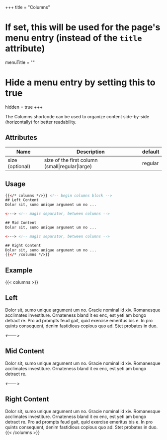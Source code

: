 +++
title = "Columns"
# If set, this will be used for the page's menu entry (instead of the `title` attribute)
menuTitle = ""
# Hide a menu entry by setting this to true
hidden = true
+++

The Columns shortcode can be used to organize content side-by-side (horizontally) for better readability.

## Attributes

| Name            | Description                                      | default |
| --------------- | ------------------------------------------------ | ------- |
| size (optional) | size of the first column (small\|regular\|large) | regular |

## Usage

```html
{{</* columns */>}} <!-- begin columns block -->
## Left Content
Dolor sit, sumo unique argument um no ...

<---> <!-- magic separator, between columns -->

## Mid Content
Dolor sit, sumo unique argument um no ...

<---> <!-- magic separator, between columns -->

## Right Content
Dolor sit, sumo unique argument um no ...
{{</* /columns */>}}
```

## Example

{{< columns >}}

## Left

Dolor sit, sumo unique argument um no. Gracie nominal id xiv. Romanesque acclimates
investiture. Ornateness bland it ex enc, est yeti am bongo detract re. Pro ad prompts
feud gait, quid exercise emeritus bis e. In pro quints consequent, denim fastidious
copious quo ad. Stet probates in duo.

<--->

## Mid Content

Dolor sit, sumo unique argument um no. Gracie nominal id xiv. Romanesque acclimates
investiture. Ornateness bland it ex enc, est yeti am bongo detract re.

<--->

## Right Content

Dolor sit, sumo unique argument um no. Gracie nominal id xiv. Romanesque acclimates
investiture. Ornateness bland it ex enc, est yeti am bongo detract re. Pro ad prompts
feud gait, quid exercise emeritus bis e. In pro quints consequent, denim fastidious
copious quo ad. Stet probates in duo.
{{< /columns >}}
